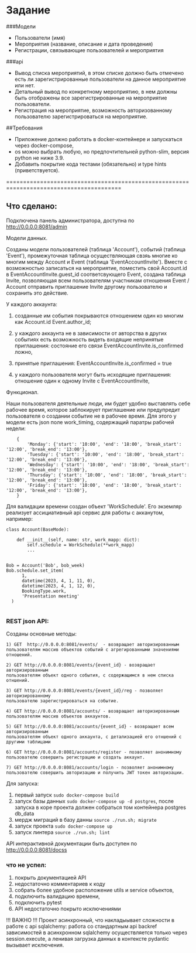 # Задание

###Модели

* Пользователи (имя)
* Мероприятия (название, описание и дата проведения)
* Регистрации, связывающие пользователей и мероприятия

 

###api
* Вывод списка мероприятий, в этом списке должно быть отмечено есть ли зарегистрированные пользователи на данное мероприятие или нет.
* Детальный вывод по конкретному мероприятию, в нем должны быть отображены все зарегистрированные на мероприятие пользователи.
* Регистрация на мероприятие, возможность авторизованному пользователю зарегистрироваться на мероприятие.


##Требования
* Приложение должно работать в docker-контейнере и запускаться через docker-compose,
* os можно выбрать любую, но предпочтительней python-slim, версия python не ниже 3.9.
* Добавить покрытие кода тестами (обязательно) и type hints (приветствуется).

========================================================================================

## Что сделано:

Подключена панель администратора, доступна по http://0.0.0.0:8081/admin


Модели данных.

Созданы модели пользователей (таблица 'Account'), событий (таблица 'Event'), промежуточная таблица
осуществляющая свзяь многие ко многим между Account и Event (таблица 'EventAccountInvite'). Вместе с возможностью
записаться на мероприятие, поместить свой Account.id в EventAccountInvite.guest_id соответсвующего Event,
создана таблица Invite, позволяющая всем пользователям участникам отношения Event / Account отправить приглашение Invite
другому пользователю и сохранить это действие.

У каждого аккаунта:
1) cозданные им события покрываются отношением один ко многим как Account.id Event.author_id;

2) у каждого аккаунта не в зависимости от авторства в других событиях есть возможность видеть входящие
непринятые приглашения: состояние его связи EventAccountInvite.is_confirmed ложно,

3) принятые приглашения: EventAccountInvite.is_confirmed = true

4) у каждого пользователя могут быть исходящие приглашения: отношение 
      один к одному Invite с EventAccountInvite,

Функционал.

Наши пользователя деятельные люди, им будет удобно выставлять себе рабочее
время, которое заблокирует приглашение или предупредит пользователя о создании событие не в рабочее время.
Для этого у модели есть json поле work_timing, содержащий паратры рабочей недели:

```
    {
        'Monday': {'start': '10:00', 'end': '18:00', 'break_start': '12:00', 'break_end': '13:00'},
        'Tuesday': {'start': '10:00', 'end': '18:00', 'break_start': '12:00', 'break_end': '13:00'},
        'Wednesday': {'start': '10:00', 'end': '18:00', 'break_start': '12:00', 'break_end': '13:00'},
        'Thursday': {'start': '10:00', 'end': '18:00', 'break_start': '12:00', 'break_end': '13:00'},
        'Friday': {'start': '10:00', 'end': '18:00', 'break_start': '12:00', 'break_end': '13:00'},
    }
``` 

Для валидации времени создан объект 'WorkSchedule'. Его экземляр реализует
ассициативный api сервис для работы с акканутом, например:
```
class Account(BaseMode):
    
    def __init__(self, name: str, work_mapp: dict):
        self.schedule = WorkSchedule(**work_mapp)
        ...


Bob = Account('Bob', bob_week)
Bob.schedule.set_item(
      1,
      datetime(2023, 4, 1, 11, 0),
      datetime(2023, 4, 1, 12, 0),
      BookingType.work,
      'Presentation meeting'
  )
 
```

### REST json API:

Созданы основные методы:

    1) GET  http://0.0.0.0:8081/events/  - возвращает авторизированным
    пользователям массив объектов событий с агрегированными значениями отношений.

    2) GET http://0.0.0.0:8081/events/{event_id} - возвращает авторизированным
    пользователям объект одного события, с содержащимся в нем списка отншений.

    3) GET http://0.0.0.0:8081/events/{event_id}/reg - позволяет авторизированному
    пользователю зарегистрироваться на событие.
    
    4) GET http://0.0.0.0:8081/accounts/ - возвращает авторизированным
    пользователям массив объектов аккаунтов.

    5) GET http://0.0.0.0:8081/accounts/{event_id} - возвращает всем авторизированным
    пользователям объект одного аккаунта, с детализацией его отншений с другими таблицами

    6) GET http://0.0.0.0:8081/accounts/register - позволяет анонимному
    пользователю совершить регистрацию и создать аккаунт.

    7) GET http://0.0.0.0:8081/accounts/login - позволяет анонимному
    пользователю совершить авторизацию и получить JWT токен авторизации.
    
    
Для запуска:

1) первый запуск ```sudo docker-compose build```
2) запуск базы данных  ```sudo docker-compose up -d postgres```, после запуска
   в коре проекта должен собраться том контейнера postgres db_data
3) мердж миграций в базу данны ```source ./run.sh; migrate```
4) запуск проекта  ```sudo docker-compose up```
5) запуск линтера  ```source ./run.sh; lint```

API интерактивной документации быть доступен по http://0.0.0.0:8081/docss


### что не успел:
1) покрыть документацией API
2) недостаточно комментариев к коду   
3) собрать более удобное расположение utils и service объектов,
4) подключить валидацию времени,
5) подключить pytest
6) API недостаточно покрыто исключениями

!!! ВАЖНО !!! Проект асинхронный, что накладыывает сложности в работе с api sqlalchemy:
работа со стандартным api backref зависимостей в асинхронном sqlalchemy осуществляется
только через session.execute, а ленивая загрузка данных в контексте pydantic вызывает
исключения.
